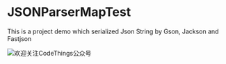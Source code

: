 # JSONParserMapTest
This is a project demo which serialized Json String by Gson, Jackson and Fastjson


![欢迎关注CodeThings公众号](http://upload-images.jianshu.io/upload_images/1933990-28eb61a91f733c41.jpg?imageMogr2/auto-orient/strip%7CimageView2/2/w/1240)